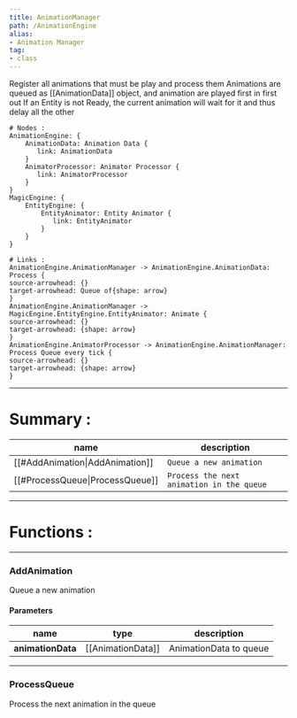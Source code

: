 ```yaml
---
title: AnimationManager
path: /AnimationEngine
alias: 
- Animation Manager
tag: 
- class
---
```

Register all animations that must be play and process them
Animations are queued as [[AnimationData]] object, and animation are played first in first out
If an Entity is not Ready, the current animation will wait for it and thus delay all the other  
```d2
# Nodes :
AnimationEngine: {
    AnimationData: Animation Data {
       link: AnimationData
    }
    AnimatorProcessor: Animator Processor {
       link: AnimatorProcessor
    }
}
MagicEngine: {
    EntityEngine: {
        EntityAnimator: Entity Animator {
           link: EntityAnimator
        }
    }
}

# Links :
AnimationEngine.AnimationManager -> AnimationEngine.AnimationData: Process {
source-arrowhead: {}
target-arrowhead: Queue of{shape: arrow}
}
AnimationEngine.AnimationManager -> MagicEngine.EntityEngine.EntityAnimator: Animate {
source-arrowhead: {}
target-arrowhead: {shape: arrow}
}
AnimationEngine.AnimatorProcessor -> AnimationEngine.AnimationManager: Process Queue every tick {
source-arrowhead: {}
target-arrowhead: {shape: arrow}
}

```
---
# Summary :
name|description
----|----
[[#AddAnimation\|AddAnimation]] | `Queue a new animation`
[[#ProcessQueue\|ProcessQueue]] | `Process the next animation in the queue`

---
# Functions :

---
### AddAnimation
Queue a new animation

#### Parameters
name|type|description
-----|-----|-----
**animationData**|[[AnimationData]]|AnimationData to queue

---
### ProcessQueue
Process the next animation in the queue
